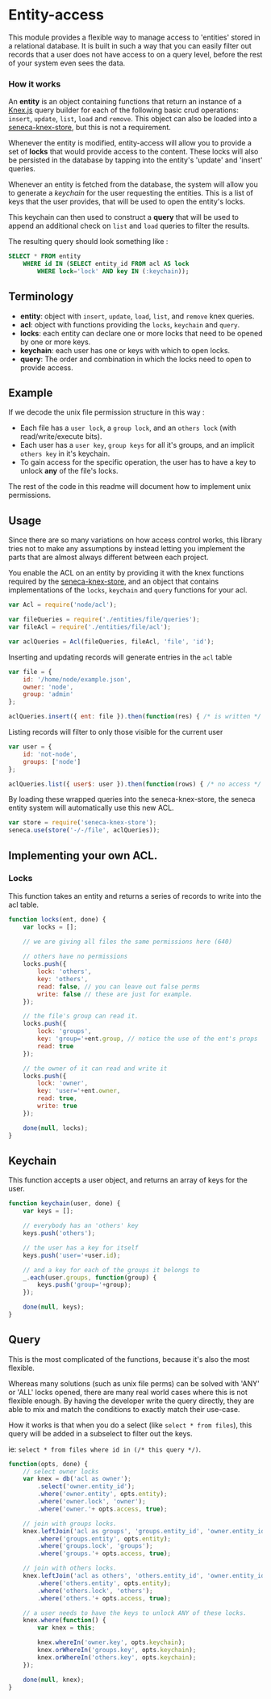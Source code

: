 # Entity-access

This module provides a flexible way to manage access to 'entities' stored
in a relational database. It is built in such a way that you can easily filter
out records that a user does not have access to on a query level, before
the rest of your system even sees the data.

### How it works

An __entity__ is an object containing functions that return an instance of a [Knex.js](http://knexjs.org) query builder for each of the following basic crud
operations: `insert`, `update`, `list`, `load` and `remove`. This object can also
be loaded into a [seneca-knex-store](https://github.com/AdrianRossouw/seneca-knex-store), but this is not a requirement.

Whenever the entity is modified, entity-access will allow you to provide a set of __locks__ that would provide access to the content. These locks will also be persisted in the database by tapping into the entity's 'update' and 'insert' queries.

Whenever an entity is fetched from the database, the system will allow you to generate a _keychain_ for the user requesting the entities. This is a list of keys that the user provides, that will be used to open the entity's locks.

This keychain can then used to construct a __query__ that will be used to append an additional check on `list` and `load` queries to filter the results.

The resulting query should look something like :

```sql
SELECT * FROM entity
    WHERE id IN (SELECT entity_id FROM acl AS lock
        WHERE lock='lock' AND key IN (:keychain));
```

## Terminology

* __entity__: object with `insert`, `update`, `load`, `list`, and `remove` knex queries.
* __acl__: object with functions providing the `locks`, `keychain` and `query`.
* __locks__: each entity can declare one or more locks that need to be opened by one or more keys.
* __keychain__: each user has one or keys with which to open locks.
* __query__: The order and combination in which the locks need to open to provide access.

## Example

If we decode the unix file permission structure in this way :

* Each file has a `user lock`, a `group lock`, and an `others lock` (with read/write/execute bits).
* Each user has a `user key`, `group keys` for all it's groups, and an implicit `others key` in it's keychain.
* To gain access for the specific operation, the user has to have a key to unlock __any__ of the file's locks.

The rest of the code in this readme will document how to implement unix permissions.

## Usage

Since there are so many variations on how access control works, this library
tries not to make any assumptions by instead letting you implement the parts
that are almost always different between each project.

You enable the ACL on an entity by providing it with the knex functions required by the [seneca-knex-store](https://github.com/AdrianRossouw/seneca-knex-store),
and an object that contains implementations of the `locks`, `keychain` and `query` functions for your acl.

```javascript
var Acl = require('node/acl');

var fileQueries = require('./entities/file/queries');
var fileAcl = require('./entities/file/acl');

var aclQueries = Acl(fileQueries, fileAcl, 'file', 'id');
```

Inserting and updating records will generate entries in the `acl` table

```javascript
var file = {
	id: '/home/node/example.json',
	owner: 'node',
	group: 'admin'
};

aclQueries.insert({	ent: file }).then(function(res) { /* is written */ });
```

Listing records will filter to only those visible for the current user

```javascript
var user = {
	id: 'not-node',
	groups: ['node']
};

aclQueries.list({ user$: user }).then(function(rows) { /* no access */ });
```

By loading these wrapped queries into the seneca-knex-store, the seneca entity system
will automatically use this new ACL.

```javascript
var store = require('seneca-knex-store');
seneca.use(store('-/-/file', aclQueries));
```

## Implementing your own ACL.

### Locks

This function takes an entity and returns a series of records to write into
the acl table.

```javascript
function locks(ent, done) {
	var locks = [];

	// we are giving all files the same permissions here (640)
	
	// others have no permissions
	locks.push({
		lock: 'others',
		key: 'others',
		read: false, // you can leave out false perms
		write: false // these are just for example.
	});

	// the file's group can read it.
	locks.push({
		lock: 'groups',
		key: 'group='+ent.group, // notice the use of the ent's props
		read: true
	});

	// the owner of it can read and write it
	locks.push({
		lock: 'owner',
		key: 'user='+ent.owner,
		read: true,
		write: true
	});

	done(null, locks);
}
```

## Keychain

This function accepts a user object, and returns an array of keys
for the user.

```javascript
function keychain(user, done) {
	var keys = [];

	// everybody has an 'others' key
	keys.push('others');

	// the user has a key for itself
	keys.push('user='+user.id);

	// and a key for each of the groups it belongs to
	_.each(user.groups, function(group) {
		keys.push('group='+group);
	});

	done(null, keys);
}
```

## Query

This is the most complicated of the functions, because it's also the most flexible.

Whereas many solutions (such as unix file perms) can be solved with 'ANY' or 'ALL'
locks opened, there are many real world cases where this is not flexible enough.
By having the developer write the query directly, they are able to mix and match
the conditions to exactly match their use-case.

How it works is that when you do a select (like `select * from files`), this query
will be added in a subselect to filter out the keys.

ie: `select * from files where id in (/* this query */)`.


```javascript
function(opts, done) {
	// select owner locks
	var knex = db('acl as owner');
		.select('owner.entity_id');
		.where('owner.entity', opts.entity);
		.where('owner.lock', 'owner');
		.where('owner.'+ opts.access, true);

	// join with groups locks.
	knex.leftJoin('acl as groups', 'groups.entity_id', 'owner.entity_id')
		.where('groups.entity', opts.entity);
		.where('groups.lock', 'groups');
		.where('groups.'+ opts.access, true);

	// join with others locks.
	knex.leftJoin('acl as others', 'others.entity_id', 'owner.entity_id');
		.where('others.entity', opts.entity);
		.where('others.lock', 'others');
		.where('others.'+ opts.access, true);

	// a user needs to have the keys to unlock ANY of these locks. 
	knex.where(function() {
		var knex = this;

		knex.whereIn('owner.key', opts.keychain);
		knex.orWhereIn('groups.key', opts.keychain);
		knex.orWhereIn('others.key', opts.keychain);
	});

	done(null, knex);
}
```
